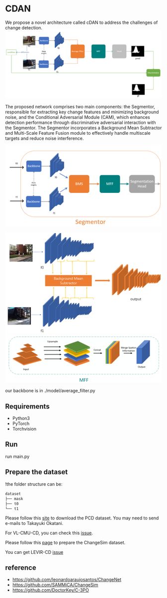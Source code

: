 # CDAN
We propose a novel architecture called cDAN to address the challenges of change detection. 
![structure](fig/structure.png "structure")

The proposed network comprises two main components: the Segmentor, responsible for extracting key change features and minimizing background noise, and the Conditional Adversarial Module (CAM), which enhances detection performance through discriminative adversarial interaction with the Segmentor. The Segmentor incorporates a Background Mean Subtractor and Multi-Scale Feature Fusion module to effectively handle multiscale targets and reduce noise interference.

![Segmentor](fig/Segmentor.png "Segmentor")

![bms](fig/BMS2.png "bms")
![mff](fig/MFF.png "mff")

our backbone is in ./model/average_filter.py

## Requirements

* Python3
* PyTorch
* Torchvision

## Run

run main.py

## Prepare the dataset

!the folder structure can be:

```
dataset 
├── mask
├── t0
└── t1
```

Please follow this [site](https://kensakurada.github.io/pcd_dataset.html) to download the PCD dataset. You may need to send e-mails to Takayuki Okatani.

For VL-CMU-CD, you can check this [issue](https://github.com/gmayday1997/SceneChangeDet/issues/7).

Please follow this [page](https://github.com/SAMMiCA/ChangeSim) to prepare the ChangeSim dataset.

You can get LEVIR-CD [issue](https://chenhao.in/LEVIR/)

## reference

* https://github.com/leonardoaraujosantos/ChangeNet
* https://github.com/SAMMiCA/ChangeSim
* https://github.com/DoctorKey/C-3PO

